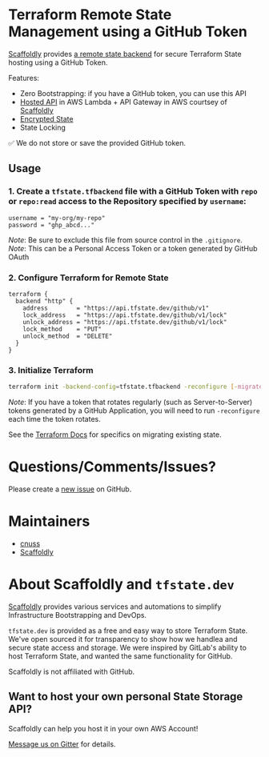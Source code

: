 # Terraform Remote State Management using a GitHub Token

[Scaffoldly](https://scaffold.ly) provides [a remote state backend]() for secure
Terraform State hosting using a GitHub Token.

Features:

- Zero Bootstrapping: if you have a GitHub token, you can use this API
- [Hosted API](https://api.tfstate.dev/github/swagger.html) in AWS Lambda + API
  Gateway in AWS courtsey of [Scaffoldly](https://scaffold.ly)
- [Encrypted State](src/services/StateService.ts#L27)
- State Locking

✅ We do not store or save the provided GitHub token.

## Usage

### 1. Create a `tfstate.tfbackend` file with a GitHub Token with `repo` or `repo:read` access to the Repository specified by `username`:

```hcl
username = "my-org/my-repo"
password = "ghp_abcd..."
```

_Note_: Be sure to exclude this file from source control in the `.gitignore`.
_Note_: This can be a Personal Access Token or a token generated by GitHub OAuth

### 2. Configure Terraform for Remote State

```hcl
terraform {
  backend "http" {
    address        = "https://api.tfstate.dev/github/v1"
    lock_address   = "https://api.tfstate.dev/github/v1/lock"
    unlock_address = "https://api.tfstate.dev/github/v1/lock"
    lock_method    = "PUT"
    unlock_method  = "DELETE"
  }
}
```

### 3. Initialize Terraform

```bash
terraform init -backend-config=tfstate.tfbackend -reconfigure [-migrate-state]
```

_Note_: If you have a token that rotates regularly (such as Server-to-Server) tokens
generated by a GitHub Application, you will need to run `-reconfigure` each time
the token rotates.

See the [Terraform Docs](https://www.terraform.io/cli/commands/init#backend-initialization)
for specifics on migrating existing state.

# Questions/Comments/Issues?

Please create a [new issue](https://github.com/tfstate/github-sls-rest-api/issues/new/choose)
on GitHub.

# Maintainers

- [cnuss](https://github.com/cnuss)
- [Scaffoldly](https://github.com/scaffoldly)

# About Scaffoldly and `tfstate.dev`

[Scaffoldly](https://scaffold.ly) provides various services and automations to
simplify Infrastructure Bootstrapping and DevOps.

`tfstate.dev` is provided as a free and easy way to store Terraform State. We've
open sourced it for transparency to show how we handlea and secure state access
and storage. We were inspired by GitLab's ability to host Terraform State, and
wanted the same functionality for GitHub.

Scaffoldly is not affiliated with GitHub.

## Want to host your own personal State Storage API?

Scaffoldly can help you host it in your own AWS Account!

[Message us on Gitter](https://gitter.im/scaffoldly/community) for details.
